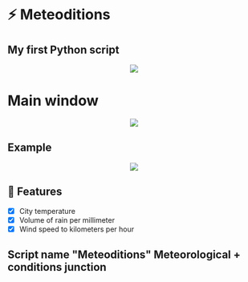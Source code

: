 # ⚡  Meteoditions
## My first Python script

<p align="center">
  <img src="https://user-images.githubusercontent.com/87090118/160749839-c2b89b22-2dc0-49f6-baac-22cc36ec8750.png">
</p>

#  Main window
<p align="center">
  <img src="https://user-images.githubusercontent.com/87090118/160759537-ceb248c6-5718-401c-bd5f-a3f042619c0b.png">
</p>

## Example
<p align="center">
  <img src="https://user-images.githubusercontent.com/87090118/160884640-b07154b0-3d1f-4852-b389-7d75d0f9cc4a.gif"/><br>
</p>

## 🌸 Features
- [x] City temperature
- [x] Volume of rain per millimeter
- [x] Wind speed to kilometers per hour

## Script name "Meteoditions" Meteorological + conditions junction
